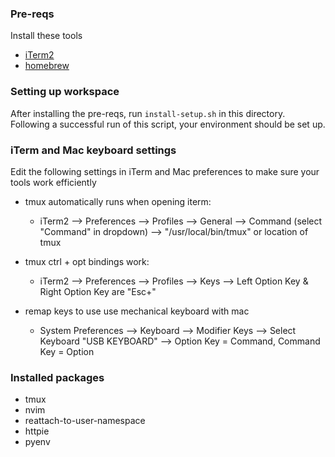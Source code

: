 
### Pre-reqs
Install these tools
- [iTerm2](https://iterm2.com/)
- [homebrew](https://zhttps://brew.sh/) 

### Setting up workspace
After installing the pre-reqs, run `install-setup.sh` in this directory. Following a successful run of this script, your environment should be set up.

### iTerm and Mac keyboard settings
Edit the following settings in iTerm and Mac preferences to make sure your tools work efficiently

- tmux automatically runs when opening iterm:
    - iTerm2 --> Preferences --> Profiles --> General --> Command (select "Command" in dropdown) --> "/usr/local/bin/tmux" or location of tmux

- tmux ctrl + opt bindings work:
    - iTerm2 --> Preferences --> Profiles --> Keys --> Left Option Key & Right Option Key are "Esc+"

- remap keys to use use mechanical keyboard with mac
	- System Preferences --> Keyboard --> Modifier Keys --> Select Keyboard "USB KEYBOARD" --> Option Key = Command, Command Key = Option

### Installed packages
- tmux
- nvim
- reattach-to-user-namespace
- httpie
- pyenv
